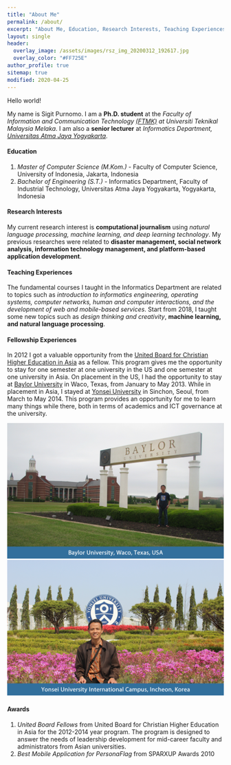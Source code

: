 ```yaml
---
title: "About Me"
permalink: /about/
excerpt: "About Me, Education, Research Interests, Teaching Experiences, Fellowship Experiences, and Awards"
layout: single
header:
  overlay_image: /assets/images/rsz_img_20200312_192617.jpg
  overlay_color: "#FF725E"
author_profile: true
sitemap: true
modified: 2020-04-25
---
```


Hello world!

My name is Sigit Purnomo. I am a **Ph.D. student** at the *Faculty of Information and Communication Technology [(FTMK)](http://ftmk.utem.edu.my/web/) at Universiti Teknikal Malaysia Melaka*. I am also a **senior lecturer** at *Informatics Department, [Universitas Atma Jaya Yogyakarta](https://www.uajy.ac.id)*. 

#### Education
1. *Master of Computer Science (M.Kom.)* - Faculty of Computer Science, University of Indonesia, Jakarta, Indonesia
2. *Bachelor of Engineering (S.T.)* -  Informatics Department, Faculty of Industrial Technology, Universitas Atma Jaya Yogyakarta, Yogyakarta, Indonesia

#### Research Interests
My current research interest is **computational journalism** using *natural language processing, machine learning, and deep learning technology*. My previous researches were related to **disaster management, social network analysis, information technology management, and platform-based application development**.

#### Teaching Experiences
The fundamental courses I taught in the Informatics Department are related to topics such as *introduction to informatics engineering, operating systems, computer networks, human and computer interactions, and the development of web and mobile-based services*. Start from 2018, I taught some new topics such as *design thinking and creativity*, **machine learning, and natural language processing**.

#### Fellowship Experiences
In 2012 I got a valuable opportunity from the [United Board for Christian Higher Education in Asia](https://unitedboard.org) as a fellow. This program gives me the opportunity to stay for one semester at one university in the US and one semester at one university in Asia. On placement in the US, I had the opportunity to stay at [Baylor University](https://baylor.edu) in Waco, Texas, from January to May 2013. While in placement in Asia, I stayed at [Yonsei University](https://yonsei.ac.kr) in Sinchon, Seoul, from March to May 2014. This program provides an opportunity for me to learn many things while there, both in terms of academics and ICT governance at the university. <br />

![My first placement at Baylor University](/assets/images/01-slide-content-5-1024x640.png "My first placement at Baylor University") 
![My visit to Yonsei University International Campus in Incheon](/assets/images/01-slide-content-11-1024x640.png "My visit to Yonsei University International Campus in Incheon")

#### Awards
1. *United Board Fellows* from United Board for Christian Higher Education in Asia for the 2012-2014 year program. The program is designed to answer the needs of leadership development for mid-career faculty and administrators from Asian universities.
2. *Best Mobile Application for PersonaFlag* from SPARXUP Awards 2010 
